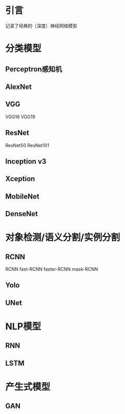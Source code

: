 # 引言
记录了经典的（深度）神经网络模型

# 分类模型
## Perceptron感知机
## AlexNet
## VGG
VGG16
VGG19
## ResNet
ResNet50
ResNet101
## Inception v3
## Xception
## MobileNet
## DenseNet


# 对象检测/语义分割/实例分割
## RCNN
RCNN fast-RCNN faster-RCNN  mask-RCNN
## Yolo
## UNet

# NLP模型
## RNN
## LSTM

# 产生式模型
## GAN